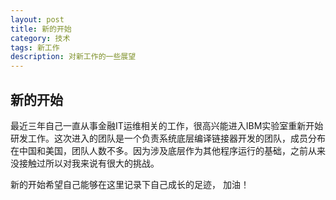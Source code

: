 ```yaml
---
layout: post
title: 新的开始
category: 技术
tags: 新工作
description: 对新工作的一些展望
---
```

## 新的开始

最近三年自己一直从事金融IT运维相关的工作，很高兴能进入IBM实验室重新开始研发工作。这次进入的团队是一个负责系统底层编译链接器开发的团队，成员分布在中国和美国，团队人数不多。因为涉及底层作为其他程序运行的基础，之前从来没接触过所以对我来说有很大的挑战。


新的开始希望自己能够在这里记录下自己成长的足迹， 加油！
